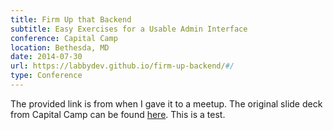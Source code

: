```yaml
---
title: Firm Up that Backend
subtitle: Easy Exercises for a Usable Admin Interface
conference: Capital Camp
location: Bethesda, MD
date: 2014-07-30
url: https://labbydev.github.io/firm-up-backend/#/
type: Conference
---
```


The provided link is from when I gave it to a meetup. The original slide deck from Capital Camp can be found [here](https://www.slideshare.net/LaurenByrwa/capital-camp-backend). This is a test.